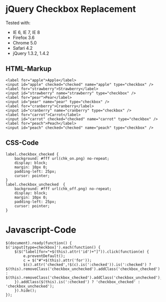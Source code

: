 # jQuery Checkbox Replacement

 Tested with:

*	IE 6, IE 7, IE 8
*	Firefox 3.6
*	Chrome 5.0
*	Safari 4.2
*	jQuery 1.3.2, 1.4.2


## HTML-Markup
	<label for="apple">Apple</label>
	<input id="apple" checked="checked" name="apple" type="checkbox" />
	<label for="strawberry">Strawberry</label>
	<input id="strawberry" name="strawberry" type="checkbox" />
	<label for="pear">Pear</label>
	<input id="pear" name="pear" type="checkbox" />
	<label for="cranberry">Cranberry</label>
	<input id="cranberry" name="cranberry" type="checkbox" />
	<label for="carrot">Carrot</label>
	<input id="carrot" checked="checked" name="carrot" type="checkbox" />
	<label for="peach">Peach</label>
	<input id="peach" checked="checked" name="peach" type="checkbox" />

## CSS-Code
	label.checkbox_checked {
		background: #fff url(chk_on.png) no-repeat;
		display: block;
		margin: 10px 0;
		padding-left: 25px;
		cursor: pointer;
	}
	label.checkbox_unchecked  {
		background: #fff url(chk_off.png) no-repeat;  
		display: block;
		margin: 10px 0;
		padding-left: 25px;
		cursor: pointer;
	}

# Javascript-Code
	$(document).ready(function() {
	$('input[type=checkbox]').each(function() {
		$($("label[for="+$(this).attr('id')+"]")).click(function(e) {
			e.preventDefault();
			c = $("#"+$(this).attr('for'));
			$(c).attr('checked',!$(c).is(':checked')).is(':checked') ? $(this).removeClass('checkbox_unchecked').addClass('checkbox_checked') : $(this).removeClass('checkbox_checked').addClass('checkbox_unchecked');
		}).addClass($(this).is(':checked') ? 'checkbox_checked' : 'checkbox_unchecked');
		}).hide();
	});
 

